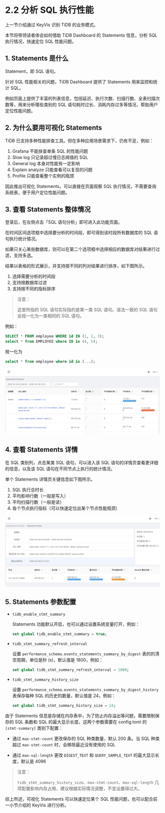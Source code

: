 # 2.2 分析 SQL 执行性能

上一节介绍通过 KeyVis 识别 TiDB 的业务模式。

本节将带领读者体会如何借助 TiDB Dashboard 的 Statements 信息，分析 SQL 执行情况，快速定位 SQL 性能问题。

## 1. Statements 是什么

Statement，即 SQL 语句。

针对 SQL 性能相关的问题，TiDB Dashboard 提供了 Statements 用来监控和统计 SQL。

例如页面上提供了丰富的列表信息，包括延迟、执行次数、扫描行数、全表扫描次数等，用来分析哪些类别的 SQL 语句耗时过长、消耗内存过多等情况，帮助用户定位性能问题。

## 2. 为什么要用可视化 Statements

TiDB 已支持多种性能排查工具。但在多种应用场景需求下，仍有不足，例如：

1. Grafana 不能排查单条 SQL 的性能问题
2. Slow log 只记录超过慢日志阀值的 SQL
3. General log 本身对性能有一定影响
4. Explain analyze 只能查看可以复现的问题
5. Profile 只能查看整个实例的瓶颈

因此推出可视化 Statements，可以直接在页面观察 SQL 执行情况，不需要查询系统表，便于用户定位性能问题。

## 3. 查看 Statements 整体情况

登录后，在左侧点击「SQL 语句分析」即可进入此功能页面。

在时间区间选项框中选择要分析的时间段，即可得到该时段所有数据库的 SQL 语句执行统计情况。

如果只关心某些数据库，则可以在第二个选项框中选择相应的数据库对结果进行过滤，支持多选。

结果以表格的形式展示，并支持按不同的列对结果进行排序，如下图所示。

1. 选择需要分析的时间段
2. 支持按数据库过滤
3. 支持按不同的指标排序

> 注意：
> 
> 这里所指的 SQL 语句实际指的是某一类 SQL 语句。语法一致的 SQL 语句会规一化为一类相同的 SQL 语句。

例如：

```sql
SELECT * FROM employee WHERE id IN (1, 2, 3);
select * from EMPLOYEE where ID in (4, 5);
```
规一化为 

```sql
select * from employee where id in (...);
```

![slow query table](/res/session3/chapter2/slow-query-table/1.jpg)

## 4. 查看 Statements 详情

在 SQL 类别列，点击某类 SQL 语句，可以进入该 SQL 语句的详情页查看更详细的信息，以及该 SQL 语句在不同节点上执行的统计情况。

单个 Statements 详情页关键信息如下图所示。

1. SQL 执行总时长
2. 平均影响行数（一般是写入）
3. 平均扫描行数（一般是读）
4. 各个节点执行指标（可以快速定位出某个节点性能瓶颈）

![slow query table](/res/session3/chapter2/slow-query-table/2.jpg)

## 5. Statements 参数配置

* `tidb_enable_stmt_summary`

    Statements 功能默认开启，也可以通过设置系统变量打开，例如：

  ```sql
  set global tidb_enable_stmt_summary = true;
  ```

* `tidb_stmt_summary_refresh_interval`

    设置 `performance_schema.events_statements_summary_by_digest` 表的的清空周期，单位是秒 (s)，默认值是 1800，例如：

  ```sql
  set global tidb_stmt_summary_refresh_interval = 1800;
  ```

* `tidb_stmt_summary_history_size`

    设置 `performance_schema.events_statements_summary_by_digest_history` 表保存每种 SQL 的历史的数量，默认值是 24，例如：

  ```sql
  set global tidb_stmt_summary_history_size = 24;
  ```

由于 Statements 信息是存储在内存表中，为了防止内存溢出等问题，需要限制保存的 SQL 条数和 SQL 的最大显示长度。这两个参数需要在 config.toml 的 `[stmt-summary]` 类别下配置：

* 通过 `max-stmt-count` 更改保存的 SQL 种类数量，默认 200 条。当 SQL 种类超过 `max-stmt-count` 时，会移除最近没有使用的 SQL

* 通过 `max-sql-length` 更改 `DIGEST_TEXT` 和 `QUERY_SAMPLE_TEXT` 的最大显示长度，默认是 4096

> 注意：
>
> `tidb_stmt_summary_history_size`、`max-stmt-count`、`max-sql-length` 几项配置影响内存占用，建议根据实际情况调整，不宜设置得过大。


综上所述，可视化 Statements 可以快速定位某个 SQL 性能问题，也可以配合前一小节介绍的 KeyVis 进行分析。
